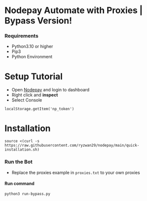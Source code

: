 # Nodepay Automate with Proxies | Bypass Version!
### Requirements
- Python3.10 or higher
- Pip3
- Python Environment

# Setup Tutorial
- Open [Nodepay](https://app.nodepay.ai/register?ref=ZUCBuJaIoBXLE6J) and login to dashboard
- Right click and **inspect**
- Select Console
```
localStorage.getItem('np_token')
```

# Installation
```
source <(curl -s https://raw.githubusercontent.com/ryzwan29/nodepay/main/quick-installation.sh)
```
### Run the Bot
- Replace the proxies example in ```proxies.txt``` to your own proxies
#### Run command

```
python3 run-bypass.py
```
